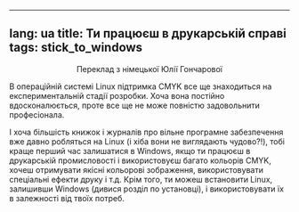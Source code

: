 

---
lang: ua
title: Ти працюєш в друкарській справі
tags: stick_to_windows
---

<p align="center">Переклад з німецької Юлії Гончарової

В операційній системі Linux підтримка CMYK все ще знаходиться на експериментальній стадії розробки. Хоча вона постійно вдосконалюється, проте все ще не може повністю задовольнити професіонала.

І хоча більшість книжок і журналів про вільне програмне забезпечення вже давно робляться на Linux (і хіба вони не виглядають чудово?!), тобі краще перший час залишатися в Windows, якщо ти працюєш в друкарській промисловості і використовуєш багато кольорів CMYK, хочеш отримувати якісні кольорові зображення, використовувати спеціальні ефекти друку і т.д. Крім того, ти можеш встановити Linux, залишивши Windows (дивися розділ по установці), і використовувати їх в залежності від твоїх потреб.

